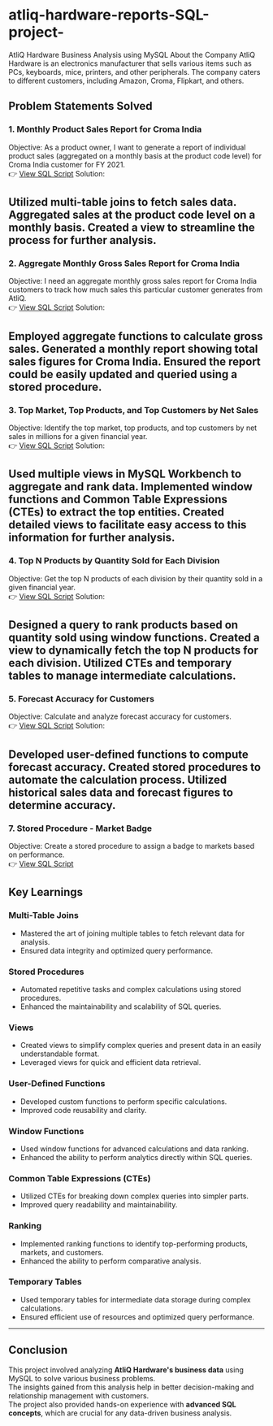 # atliq-hardware-reports-SQL-project-
AtliQ Hardware Business Analysis using MySQL
About the Company
AtliQ Hardware is an electronics manufacturer that sells various items such as PCs, keyboards, mice, printers, and other peripherals. The company caters to different customers, including Amazon, Croma, Flipkart, and others.

## Problem Statements Solved

### 1. Monthly Product Sales Report for Croma India  
Objective: As a product owner, I want to generate a report of individual product sales (aggregated on a monthly basis at the product code level) for Croma India customer for FY 2021.  
👉 [View SQL Script](SQL_SCRIPTS/Croma_India_SalesReport_FY2021.sql)
Solution:

Utilized multi-table joins to fetch sales data.
Aggregated sales at the product code level on a monthly basis.
Created a view to streamline the process for further analysis.
---

### 2. Aggregate Monthly Gross Sales Report for Croma India  
Objective: I need an aggregate monthly gross sales report for Croma India customers to track how much sales this particular customer generates from AtliQ.  
👉 [View SQL Script](SQL_SCRIPTS/Croma_Monthly_Total_Sales.sql)
Solution:

Employed aggregate functions to calculate gross sales.
Generated a monthly report showing total sales figures for Croma India.
Ensured the report could be easily updated and queried using a stored procedure.
---

### 3. Top Market, Top Products, and Top Customers by Net Sales  
Objective: Identify the top market, top products, and top customers by net sales in millions for a given financial year.  
👉 [View SQL Script](SQL_SCRIPTS/Net_Sales_By_Market_Product_Customer.sql)
Solution:

Used multiple views in MySQL Workbench to aggregate and rank data.
Implemented window functions and Common Table Expressions (CTEs) to extract the top entities.
Created detailed views to facilitate easy access to this information for further analysis.
---

### 4. Top N Products by Quantity Sold for Each Division  
Objective: Get the top N products of each division by their quantity sold in a given financial year.  
👉 [View SQL Script](SQL_SCRIPTS/Top_Products_Sold_Per_Division_By_Qty_Fy.sql)
Solution:

Designed a query to rank products based on quantity sold using window functions.
Created a view to dynamically fetch the top N products for each division.
Utilized CTEs and temporary tables to manage intermediate calculations.
---

### 5. Forecast Accuracy for Customers  
Objective: Calculate and analyze forecast accuracy for customers.  
👉 [View SQL Script](SQL_SCRIPTS/Forecast_Accuracy_For_Customers.sql)
Solution:

Developed user-defined functions to compute forecast accuracy.
Created stored procedures to automate the calculation process.
Utilized historical sales data and forecast figures to determine accuracy.
---

### 7. Stored Procedure - Market Badge  
Objective: Create a stored procedure to assign a badge to markets based on performance.  
👉 [View SQL Script](SQL_SCRIPTS/Stored_Procedures_Get_Market_Badge.sql)

## Key Learnings

### Multi-Table Joins
- Mastered the art of joining multiple tables to fetch relevant data for analysis.  
- Ensured data integrity and optimized query performance.  

### Stored Procedures
- Automated repetitive tasks and complex calculations using stored procedures.  
- Enhanced the maintainability and scalability of SQL queries.  

### Views
- Created views to simplify complex queries and present data in an easily understandable format.  
- Leveraged views for quick and efficient data retrieval.  

### User-Defined Functions
- Developed custom functions to perform specific calculations.  
- Improved code reusability and clarity.  

### Window Functions
- Used window functions for advanced calculations and data ranking.  
- Enhanced the ability to perform analytics directly within SQL queries.  

### Common Table Expressions (CTEs)
- Utilized CTEs for breaking down complex queries into simpler parts.  
- Improved query readability and maintainability.  

### Ranking
- Implemented ranking functions to identify top-performing products, markets, and customers.  
- Enhanced the ability to perform comparative analysis.  

### Temporary Tables
- Used temporary tables for intermediate data storage during complex calculations.  
- Ensured efficient use of resources and optimized query performance.  

---

## Conclusion
This project involved analyzing **AtliQ Hardware's business data** using MySQL to solve various business problems.  
The insights gained from this analysis help in better decision-making and relationship management with customers.  
The project also provided hands-on experience with **advanced SQL concepts**, which are crucial for any data-driven business analysis.


